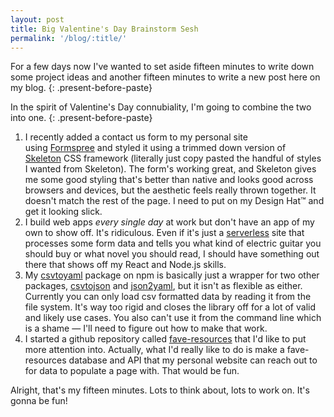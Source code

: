 ```yaml
---
layout: post
title: Big Valentine's Day Brainstorm Sesh
permalink: '/blog/:title/'
---
```


For a few days now I've wanted to set aside fifteen minutes to write down some project ideas and another fifteen minutes to write a new post here on my blog.
{: .present-before-paste}

In the spirit of Valentine's Day connubiality, I'm going to combine the two into one.
{: .present-before-paste}

1. I recently added a contact us form to my personal site using&nbsp;[Formspree](https://formspree.io/)&nbsp;and styled it using a trimmed down version of [Skeleton](http://getskeleton.com/)&nbsp;CSS framework (literally just copy pasted the handful of styles I wanted from Skeleton). The form's working great, and Skeleton gives me some good styling that's better than native and looks good across browsers and devices, but the aesthetic feels really thrown together. It doesn't match the rest of the page. I need to put on my Design Hat™ and get it looking slick.
2. I build web apps *every single day*&nbsp;at work but don't have an app of my own to show off. It's ridiculous. Even if it's just a [serverless](https://thepowerofserverless.info/)&nbsp;site that processes some form data and tells you what kind of electric guitar you should buy or what novel you should read, I should have something out there that shows off my React and Node.js skills.
3. My [csvtoyaml](https://www.npmjs.com/package/csvtoyaml)&nbsp;package on npm is basically just a wrapper for two other packages, [csvtojson](https://www.npmjs.com/package/csvtojson)&nbsp;and [json2yaml](https://www.npmjs.com/package/json2yaml), but it isn't as flexible as either. Currently you can only load csv formatted data by reading it from the file system. It's way too rigid and closes the library off for a lot of valid and likely use cases. You also can't use it from the command line which is a shame — I'll need to figure out how to make that work.
4. I started a github repository called [fave-resources](https://github.com/timothyjellison/fave-resources)&nbsp;that I'd like to put more attention into. Actually, what I'd really like to do is make a fave-resources database and API that my personal website can reach out to for data to populate a page with. That would be fun.

Alright, that's my fifteen minutes. Lots to think about, lots to work on. It's gonna be fun!